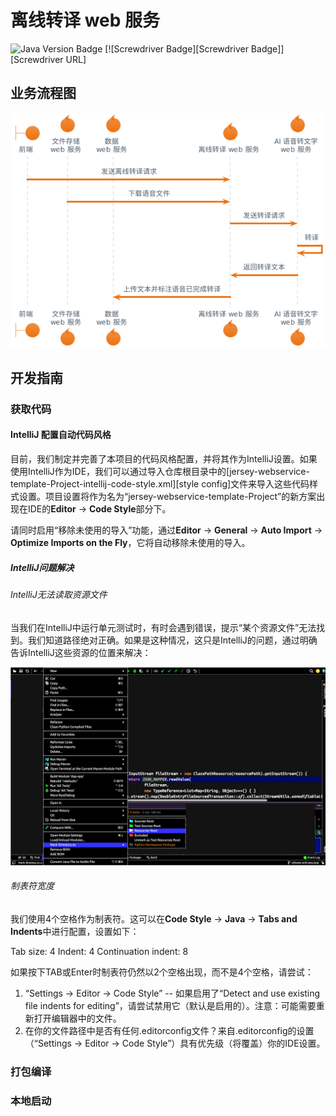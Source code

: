 离线转译 web 服务
================

![Java Version Badge][Java Version Badge]
[![Screwdriver Badge][Screwdriver Badge]][Screwdriver URL]

业务流程图
----------

<div align="center">
    <img src="./docs/业务流程图.png" />
</div>

开发指南
--------

### 获取代码

#### IntelliJ 配置自动代码风格

目前，我们制定并完善了本项目的代码风格配置，并将其作为IntelliJ设置。如果使用IntelliJ作为IDE，我们可以通过导入仓库根目录中的[jersey-webservice-template-Project-intellij-code-style.xml][style config]文件来导入这些代码样式设置。项目设置将作为名为“jersey-webservice-template-Project”的新方案出现在IDE的**Editor** -> **Code Style**部分下。

请同时启用“移除未使用的导入”功能，通过**Editor** -> **General** -> **Auto Import** -> **Optimize Imports on the Fly**，它将自动移除未使用的导入。

##### IntelliJ问题解决

###### IntelliJ无法读取资源文件

当我们在IntelliJ中运行单元测试时，有时会遇到错误，提示“某个资源文件”无法找到。我们知道路径绝对正确。如果是这种情况，这只是IntelliJ的问题，通过明确告诉IntelliJ这些资源的位置来解决：

![Error loading intelliJ-find-resource.png](docs/intelliJ-find-resource.png)

###### 制表符宽度

我们使用4个空格作为制表符。这可以在**Code Style** -> **Java** -> **Tabs and Indents**中进行配置，设置如下：

Tab size: 4
Indent: 4
Continuation indent: 8

如果按下TAB或Enter时制表符仍然以2个空格出现，而不是4个空格，请尝试：

1. “Settings -> Editor ->  Code Style” -- 如果启用了“Detect and use existing file indents for editing”，请尝试禁用它（默认是启用的）。注意：可能需要重新打开编辑器中的文件。
2. 在你的文件路径中是否有任何.editorconfig文件？来自.editorconfig的设置（“Settings ->  Editor ->  Code Style”）具有优先级（将覆盖）你的IDE设置。

### 打包编译

### 本地启动

[Java Version Badge]: https://img.shields.io/badge/Java-17-brightgreen?style=for-the-badge&logo=OpenJDK&logoColor=white

